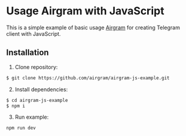 # Usage Airgram with JavaScript 

This is a simple example of basic usage [Airgram](https://github.com/airgram/airgram) for creating Telegram client with JavaScript.

## Installation
1. Clone repository:
```bash
$ git clone https://github.com/airgram/airgram-js-example.git
```
2. Install dependencies:

```bash
$ cd airgram-js-example
$ npm i
```
3. Run example:
```bash
npm run dev
```